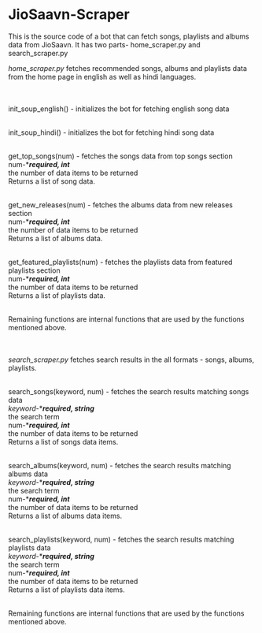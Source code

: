 # JioSaavn-Scraper
This is the source code of a bot that can fetch songs, playlists and albums data from JioSaavn. 
It has two parts- home_scraper.py and search_scraper.py

*home_scraper.py* fetches recommended songs, albums and playlists data from the home page in english as well as hindi languages.
<br/><br/><br/>


init_soup_english() - initializes the bot for fetching english song data
<br/><br/>

init_soup_hindi() - initializes the bot for fetching hindi song data
<br/><br/>

get_top_songs(num) - fetches the songs data from top songs section<br/>
    num-****required, int***<br/>
      the number of data items to be returned<br/>
    Returns a list of song data.<br/>
<br/>

get_new_releases(num) - fetches the albums data from new releases section<br/>
    num-****required, int***<br/>
      the number of data items to be returned<br/>
    Returns a list of albums data.<br/>
<br/>

get_featured_playlists(num) - fetches the playlists data from featured playlists section<br/>
    num-****required, int***<br/>
      the number of data items to be returned<br/>
    Returns a list of playlists data.<br/>
<br/>

Remaining functions are internal functions that are used by the functions mentioned above.<br/>
<br/><br/>



*search_scraper.py* fetches search results in the all formats - songs, albums, playlists.<br/>
<br/>

search_songs(keyword, num) - fetches the search results matching songs data<br/>
    *keyword*-****required, string***<br/>
      the search term<br/>
    num-****required, int***<br/>
      the number of data items to be returned<br/>
    Returns a list of songs data items.<br/>
<br/>

search_albums(keyword, num) - fetches the search results matching albums data<br/>
    *keyword*-****required, string***<br/>
      the search term<br/>
    num-****required, int***<br/>
      the number of data items to be returned<br/>
    Returns a list of albums data items.<br/>
<br/>

search_playlists(keyword, num) - fetches the search results matching playlists data<br/>
    *keyword*-****required, string***<br/>
      the search term<br/>
    num-****required, int***<br/>
      the number of data items to be returned<br/>
    Returns a list of playlists data items.<br/>
<br/>

Remaining functions are internal functions that are used by the functions mentioned above.
